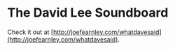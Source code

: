 The David Lee Soundboard
========================

Check it out at [http://joefearnley.com/whatdavesaid](http://joefearnley.com/whatdavesaid).
